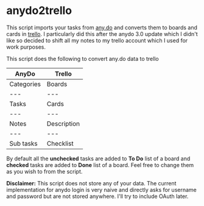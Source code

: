 # anydo2trello
This script imports your tasks from [any.do](https://www.any.do) and converts them to boards and cards in [trello](https://www.trello.com). I particularly did this after the anydo 3.0 update which I didn't like so decided to shift all my notes to my trello account which I used for work purposes.

This script does the following to convert any.do data to trello

|**AnyDo**|**Trello**|
|---|---|
|Categories|Boards|
|---|---|
|Tasks|Cards
|---|---|
|Notes|Description|
|---|---|
|Sub tasks|Checklist|

By default all the **unchecked** tasks are added to **To Do** list of a board and **checked** tasks are added to **Done** list of a board. Feel free to change them as you wish to from the script.

**Disclaimer:**
This script does not store any of your data. The current implementation for anydo login is very naive and directly asks for username and password but are not stored anywhere. I'll try to include OAuth later.
